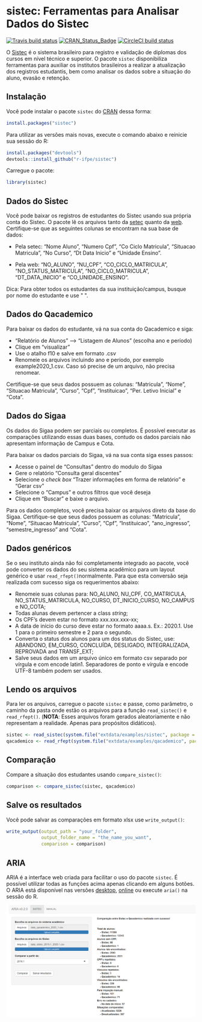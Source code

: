 sistec: Ferramentas para Analisar Dados do Sistec
================

[![Travis build
status](https://travis-ci.org/r-ifpe/sistec.svg?branch=master)](https://travis-ci.org/r-ifpe/sistec)
[![CRAN\_Status\_Badge](https://www.r-pkg.org/badges/version/sistec)](https://cran.r-project.org/package=sistec)
[![CircleCI build
status](https://circleci.com/gh/r-ifpe/sistec.svg?style=svg)](https://circleci.com/gh/r-ifpe/sistec)

O [Sistec](https://sistec.mec.gov.br/) é o sistema brasileiro para
registro e validação de diplomas dos cursos em nível técnico e superior.
O pacote `sistec` disponibiliza ferramentas para auxiliar os institutos
brasileiros a realizar a atualização dos registros estudantis, bem como
analisar os dados sobre a situação do aluno, evasão e retenção.

## Instalação

Você pode instalar o pacote `sistec` do
[CRAN](https://CRAN.r-project.org) dessa forma:

``` r
install.packages("sistec")
```

Para utilizar as versões mais novas, execute o comando abaixo e reinicie
sua sessão do R:

``` r
install.packages("devtools")
devtools::install_github("r-ifpe/sistec")
```

Carregue o pacote:

``` r
library(sistec)
```

## Dados do Sistec

Você pode baixar os registros de estudantes do Sistec usando sua própria
conta do Sistec. O pacote lê os arquivos tanto da
[setec](http://portal.mec.gov.br/setec-secretaria-de-educacao-profissional-e-tecnologica)
quanto da [web](https://sistec.mec.gov.br/). Certifique-se que as
seguintes colunas se encontram na sua base de dados:

  - Pela setec: “Nome Aluno”, “Numero Cpf”, “Co Ciclo Matricula”,
    “Situacao Matricula”, “No Curso”, “Dt Data Inicio” e “Unidade
    Ensino”.

  - Pela web: “NO\_ALUNO”, “NU\_CPF”, “CO\_CICLO\_MATRICULA”,
    “NO\_STATUS\_MATRICULA”, “NO\_CICLO\_MATRICULA”,
    “DT\_DATA\_INICIO” e “CO\_UNIDADE\_ENSINO”.

Dica: Para obter todos os estudantes da sua instituição/campus, busque
por nome do estudante e use " ".

## Dados do Qacademico

Para baixar os dados do estudante, vá na sua conta do Qacademico e siga:

  - “Relatório de Alunos” –\> “Listagem de Alunos” (escolha ano e
    período)
  - Clique em “visualizar”
  - Use o atalho f10 e salve em formato .csv
  - Renomeie os arquivos incluindo ano e período, por exemplo
    example2020\_1.csv. Caso só precise de um arquivo, não precisa
    renomear.

Certifique-se que seus dados possuem as colunas: “Matricula”, “Nome”,
“Situacao Matricula”, “Curso”, “Cpf”, “Instituicao”, “Per. Letivo
Inicial” e “Cota”.

## Dados do Sigaa

Os dados do Sigaa podem ser parciais ou completos. É possível executar
as comparações utilizando essas duas bases, contudo os dados parciais
não apresentam informação de Campus e Cota.

Para baixar os dados parciais do Sigaa, vá na sua conta siga esses
passos:

  - Acesse o painel de “Consultas” dentro do modulo do Sigaa
  - Gere o relatório “Consulta geral discentes”
  - Selecione o *check box* “Trazer informações em forma de relatório” e
    “Gerar csv”
  - Selecione o “Campus” e outros filtros que você deseja
  - Clique em “Buscar” e baixe o arquivo.

Para os dados completos, você precisa baixar os arquivos direto da base
do Sigaa. Certifique-se que seus dados possuem as colunas: “Matricula”,
“Nome”, “Situacao Matricula”, “Curso”, “Cpf”, “Instituicao”,
“ano\_ingresso”, “semestre\_ingresso” and “Cota”.

## Dados genéricos

Se o seu instituto ainda não foi completamente integrado ao pacote, você
pode converter os dados do seu sistema acadêmico para um layout genérico
e usar `read_rfept()`normalmente. Para que esta conversão seja realizada
com sucesso siga os requerimentos abaixo:

  - Renomeie suas colunas para: NO\_ALUNO, NU\_CPF, CO\_MATRICULA,
    NO\_STATUS\_MATRICULA, NO\_CURSO, DT\_INICIO\_CURSO, NO\_CAMPUS e
    NO\_COTA;
  - Todas alunas devem pertencer a class *string*;
  - Os CPF’s devem estar no formato xxx.xxx.xxx-xx;
  - A data de início do curso deve estar no formato aaaa.s. Ex.: 2020.1.
    Use 1 para o primeiro semestre e 2 para o segundo.
  - Converta o status dos alunos para um dos status do Sistec, use:
    ABANDONO, EM\_CURSO, CONCLUÍDA, DESLIGADO, INTEGRALIZADA, REPROVADA
    and TRANSF\_EXT;
  - Salve seus dados em um arquivo único em formato csv separado por
    vírgula e com encode latin1. Separadores de ponto e vírgula e
    encode UTF-8 também podem ser usados.

## Lendo os arquivos

Para ler os arquivos, carregue o pacote `sistec` e passe, como
parâmetro, o caminho da pasta onde estão os arquivos para a função
`read_sistec()` e `read_rfept()`. (**NOTA**: Esses arquivos foram
gerados aleatoriamente e não representam a realidade. Apenas para
propósitos didáticos).

``` r
sistec <- read_sistec(system.file("extdata/examples/sistec", package = "sistec"))
qacademico <- read_rfept(system.file("extdata/examples/qacademico", package = "sistec"))
```

## Comparação

Compare a situação dos estudantes usando `compare_sistec()`:

``` r
comparison <- compare_sistec(sistec, qacademico)
```

## Salve os resultados

Você pode salvar as comparações em formato xlsx use `write_output()`:

``` r
write_output(output_path = "your_folder",
             output_folder_name = "the_name_you_want",
             comparison = comparison)
```

## ARIA

ARIA é a interface web criada para facilitar o uso do pacote `sistec`. É
possível utilizar todas as funções acima apenas clicando em alguns
botões. O ARIA está disponível nas versões
[desktop](https://www.dropbox.com/sh/2bv2h49i8qfbzs9/AAA7MBfaZepyLMc5saDAEEo1a?dl=0),
[online](https://aria.ifpe.edu.br) ou execute `aria()` na sessão do R.

<img src="tools/readme/aria_0.2.0.png" class="screenshot" width=800 />
